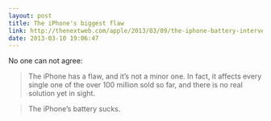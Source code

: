 ```yaml
---
layout: post
title: The iPhone's biggest flaw
link: http://thenextweb.com/apple/2013/03/09/the-iphone-battery-intervention/
date: 2013-03-10 19:06:47
---
```


No one can not agree:

>The iPhone has a flaw, and it’s not a minor one. In fact, it affects every single one of the over 100 million sold so far, and there is no real solution yet in sight.

>The iPhone’s battery sucks.